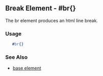 

## Break Element - #br{}

  The br element produces an html line break.

### Usage

```erlang
   #br{}

```

### See Also

 *  [base element](./base.html)

 

